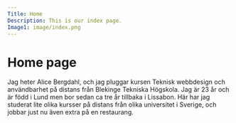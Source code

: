 ```yaml
---
Title: Home
Description: This is our index page.
Image1: image/index.png
---
```


<div class="left-box text-box box1">
<h1>Home page</h1>
Jag heter Alice Bergdahl, och jag pluggar kursen Teknisk webbdesign och användbarhet på distans från Blekinge Tekniska Högskola. Jag är 23 år och är född i Lund men bor sedan ca tre år tillbaka i Lissabon. Här har jag studerat lite olika kursser på distans från olika universitet i Sverige, och jobbar just nu även extra på en restaurang. 
</div>